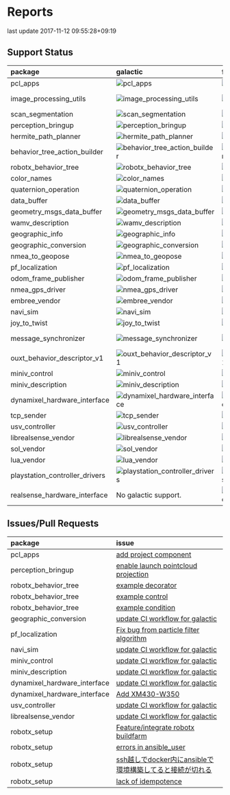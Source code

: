 # Reports  
last update 2017-11-12 09:55:28+09:19  
## Support Status  
| package                        | galactic                                                                                                                            | foxy                                                                                                                            | dashing                                                                                                            |
|:-------------------------------|:------------------------------------------------------------------------------------------------------------------------------------|:--------------------------------------------------------------------------------------------------------------------------------|:-------------------------------------------------------------------------------------------------------------------|
| pcl_apps                       | ![pcl_apps](https://github.com/OUXT-Polaris/pcl_apps/workflows/ROS2-Galactic/badge.svg)                                             | ![pcl_apps](https://github.com/OUXT-Polaris/pcl_apps/workflows/ROS2-Foxy/badge.svg)                                             | No dashing support.                                                                                                |
| image_processing_utils         | ![image_processing_utils](https://github.com/OUXT-Polaris/image_processing_utils/workflows/ROS2-Galactic/badge.svg)                 | ![image_processing_utils](https://github.com/OUXT-Polaris/image_processing_utils/workflows/ROS2-Foxy/badge.svg)                 | ![image_processing_utils](https://github.com/OUXT-Polaris/image_processing_utils/workflows/ROS2-Dashing/badge.svg) |
| scan_segmentation              | ![scan_segmentation](https://github.com/OUXT-Polaris/scan_segmentation/workflows/ROS2-Galactic/badge.svg)                           | ![scan_segmentation](https://github.com/OUXT-Polaris/scan_segmentation/workflows/ROS2-Foxy/badge.svg)                           | No dashing support.                                                                                                |
| perception_bringup             | ![perception_bringup](https://github.com/OUXT-Polaris/perception_bringup/workflows/ROS2-Galactic/badge.svg)                         | ![perception_bringup](https://github.com/OUXT-Polaris/perception_bringup/workflows/ROS2-Foxy/badge.svg)                         | No dashing support.                                                                                                |
| hermite_path_planner           | ![hermite_path_planner](https://github.com/OUXT-Polaris/hermite_path_planner/workflows/ROS2-Galactic/badge.svg)                     | ![hermite_path_planner](https://github.com/OUXT-Polaris/hermite_path_planner/workflows/ROS2-Foxy/badge.svg)                     | No dashing support.                                                                                                |
| behavior_tree_action_builder   | ![behavior_tree_action_builder](https://github.com/OUXT-Polaris/behavior_tree_action_builder/workflows/ROS2-Galactic/badge.svg)     | ![behavior_tree_action_builder](https://github.com/OUXT-Polaris/behavior_tree_action_builder/workflows/ROS2-Foxy/badge.svg)     | No dashing support.                                                                                                |
| robotx_behavior_tree           | ![robotx_behavior_tree](https://github.com/OUXT-Polaris/robotx_behavior_tree/workflows/ROS2-Galactic/badge.svg)                     | ![robotx_behavior_tree](https://github.com/OUXT-Polaris/robotx_behavior_tree/workflows/ROS2-Foxy/badge.svg)                     | No dashing support.                                                                                                |
| color_names                    | ![color_names](https://github.com/OUXT-Polaris/color_names/workflows/ROS2-Galactic/badge.svg)                                       | ![color_names](https://github.com/OUXT-Polaris/color_names/workflows/ROS2-Foxy/badge.svg)                                       | No dashing support.                                                                                                |
| quaternion_operation           | ![quaternion_operation](https://github.com/OUXT-Polaris/quaternion_operation/workflows/ROS2-Galactic/badge.svg)                     | ![quaternion_operation](https://github.com/OUXT-Polaris/quaternion_operation/workflows/ROS2-Foxy/badge.svg)                     | No dashing support.                                                                                                |
| data_buffer                    | ![data_buffer](https://github.com/OUXT-Polaris/data_buffer/workflows/ROS2-Galactic/badge.svg)                                       | ![data_buffer](https://github.com/OUXT-Polaris/data_buffer/workflows/ROS2-Foxy/badge.svg)                                       | ![data_buffer](https://github.com/OUXT-Polaris/data_buffer/workflows/ROS2-Dashing/badge.svg)                       |
| geometry_msgs_data_buffer      | ![geometry_msgs_data_buffer](https://github.com/OUXT-Polaris/geometry_msgs_data_buffer/workflows/ROS2-Galactic/badge.svg)           | ![geometry_msgs_data_buffer](https://github.com/OUXT-Polaris/geometry_msgs_data_buffer/workflows/ROS2-Foxy/badge.svg)           | No dashing support.                                                                                                |
| wamv_description               | ![wamv_description](https://github.com/OUXT-Polaris/wamv_description/workflows/ROS2-Galactic/badge.svg)                             | ![wamv_description](https://github.com/OUXT-Polaris/wamv_description/workflows/ROS2-Foxy/badge.svg)                             | ![wamv_description](https://github.com/OUXT-Polaris/wamv_description/workflows/ROS2-Dashing/badge.svg)             |
| geographic_info                | ![geographic_info](https://github.com/OUXT-Polaris/geographic_info/workflows/ROS2-Galactic/badge.svg)                               | ![geographic_info](https://github.com/OUXT-Polaris/geographic_info/workflows/ROS2-Foxy/badge.svg)                               | ![geographic_info](https://github.com/OUXT-Polaris/geographic_info/workflows/ROS2-Dashing/badge.svg)               |
| geographic_conversion          | ![geographic_conversion](https://github.com/OUXT-Polaris/geographic_conversion/workflows/ROS2-Galactic/badge.svg)                   | ![geographic_conversion](https://github.com/OUXT-Polaris/geographic_conversion/workflows/ROS2-Foxy/badge.svg)                   | No dashing support.                                                                                                |
| nmea_to_geopose                | ![nmea_to_geopose](https://github.com/OUXT-Polaris/nmea_to_geopose/workflows/ROS2-Galactic/badge.svg)                               | ![nmea_to_geopose](https://github.com/OUXT-Polaris/nmea_to_geopose/workflows/ROS2-Foxy/badge.svg)                               | No dashing support.                                                                                                |
| pf_localization                | ![pf_localization](https://github.com/OUXT-Polaris/pf_localization/workflows/ROS2-Galactic/badge.svg)                               | ![pf_localization](https://github.com/OUXT-Polaris/pf_localization/workflows/ROS2-Foxy/badge.svg)                               | No dashing support.                                                                                                |
| odom_frame_publisher           | ![odom_frame_publisher](https://github.com/OUXT-Polaris/odom_frame_publisher/workflows/ROS2-Galactic/badge.svg)                     | ![odom_frame_publisher](https://github.com/OUXT-Polaris/odom_frame_publisher/workflows/ROS2-Foxy/badge.svg)                     | No dashing support.                                                                                                |
| nmea_gps_driver                | ![nmea_gps_driver](https://github.com/OUXT-Polaris/nmea_gps_driver/workflows/ROS2-Galactic/badge.svg)                               | ![nmea_gps_driver](https://github.com/OUXT-Polaris/nmea_gps_driver/workflows/ROS2-Foxy/badge.svg)                               | No dashing support.                                                                                                |
| embree_vendor                  | ![embree_vendor](https://github.com/OUXT-Polaris/embree_vendor/workflows/ROS2-Galactic/badge.svg)                                   | ![embree_vendor](https://github.com/OUXT-Polaris/embree_vendor/workflows/ROS2-Foxy/badge.svg)                                   | No dashing support.                                                                                                |
| navi_sim                       | ![navi_sim](https://github.com/OUXT-Polaris/navi_sim/workflows/ROS2-Galactic/badge.svg)                                             | ![navi_sim](https://github.com/OUXT-Polaris/navi_sim/workflows/ROS2-Foxy/badge.svg)                                             | No dashing support.                                                                                                |
| joy_to_twist                   | ![joy_to_twist](https://github.com/OUXT-Polaris/joy_to_twist/workflows/ROS2-Galactic/badge.svg)                                     | ![joy_to_twist](https://github.com/OUXT-Polaris/joy_to_twist/workflows/ROS2-Foxy/badge.svg)                                     | No dashing support.                                                                                                |
| message_synchronizer           | ![message_synchronizer](https://github.com/OUXT-Polaris/message_synchronizer/workflows/ROS2-Galactic/badge.svg)                     | ![message_synchronizer](https://github.com/OUXT-Polaris/message_synchronizer/workflows/ROS2-Foxy/badge.svg)                     | ![message_synchronizer](https://github.com/OUXT-Polaris/message_synchronizer/workflows/ROS2-Dashing/badge.svg)     |
| ouxt_behavior_descriptor_v1    | ![ouxt_behavior_descriptor_v1](https://github.com/OUXT-Polaris/ouxt_behavior_descriptor_v1/workflows/ROS2-Galactic/badge.svg)       | ![ouxt_behavior_descriptor_v1](https://github.com/OUXT-Polaris/ouxt_behavior_descriptor_v1/workflows/ROS2-Foxy/badge.svg)       | No dashing support.                                                                                                |
| miniv_control                  | ![miniv_control](https://github.com/OUXT-Polaris/miniv_control/workflows/ROS2-Galactic/badge.svg)                                   | ![miniv_control](https://github.com/OUXT-Polaris/miniv_control/workflows/ROS2-Foxy/badge.svg)                                   | No dashing support.                                                                                                |
| miniv_description              | ![miniv_description](https://github.com/OUXT-Polaris/miniv_description/workflows/ROS2-Galactic/badge.svg)                           | ![miniv_description](https://github.com/OUXT-Polaris/miniv_description/workflows/ROS2-Foxy/badge.svg)                           | No dashing support.                                                                                                |
| dynamixel_hardware_interface   | ![dynamixel_hardware_interface](https://github.com/OUXT-Polaris/dynamixel_hardware_interface/workflows/ROS2-Galactic/badge.svg)     | ![dynamixel_hardware_interface](https://github.com/OUXT-Polaris/dynamixel_hardware_interface/workflows/ROS2-Foxy/badge.svg)     | No dashing support.                                                                                                |
| tcp_sender                     | ![tcp_sender](https://github.com/OUXT-Polaris/tcp_sender/workflows/ROS2-Galactic/badge.svg)                                         | ![tcp_sender](https://github.com/OUXT-Polaris/tcp_sender/workflows/ROS2-Foxy/badge.svg)                                         | ![tcp_sender](https://github.com/OUXT-Polaris/tcp_sender/workflows/ROS2-Dashing/badge.svg)                         |
| usv_controller                 | ![usv_controller](https://github.com/OUXT-Polaris/usv_controller/workflows/ROS2-Galactic/badge.svg)                                 | ![usv_controller](https://github.com/OUXT-Polaris/usv_controller/workflows/ROS2-Foxy/badge.svg)                                 | No dashing support.                                                                                                |
| librealsense_vendor            | ![librealsense_vendor](https://github.com/OUXT-Polaris/librealsense_vendor/workflows/ROS2-Galactic/badge.svg)                       | ![librealsense_vendor](https://github.com/OUXT-Polaris/librealsense_vendor/workflows/ROS2-Foxy/badge.svg)                       | ![librealsense_vendor](https://github.com/OUXT-Polaris/librealsense_vendor/workflows/ROS2-Dashing/badge.svg)       |
| sol_vendor                     | ![sol_vendor](https://github.com/OUXT-Polaris/sol_vendor/workflows/ROS2-Galactic/badge.svg)                                         | ![sol_vendor](https://github.com/OUXT-Polaris/sol_vendor/workflows/ROS2-Foxy/badge.svg)                                         | ![sol_vendor](https://github.com/OUXT-Polaris/sol_vendor/workflows/ROS2-Dashing/badge.svg)                         |
| lua_vendor                     | ![lua_vendor](https://github.com/OUXT-Polaris/lua_vendor/workflows/ROS2-Galactic/badge.svg)                                         | ![lua_vendor](https://github.com/OUXT-Polaris/lua_vendor/workflows/ROS2-Foxy/badge.svg)                                         | ![lua_vendor](https://github.com/OUXT-Polaris/lua_vendor/workflows/ROS2-Dashing/badge.svg)                         |
| playstation_controller_drivers | ![playstation_controller_drivers](https://github.com/OUXT-Polaris/playstation_controller_drivers/workflows/ROS2-Galactic/badge.svg) | ![playstation_controller_drivers](https://github.com/OUXT-Polaris/playstation_controller_drivers/workflows/ROS2-Foxy/badge.svg) | No dashing support.                                                                                                |
| realsense_hardware_interface   | No galactic support.                                                                                                                | ![realsense_hardware_interface](https://github.com/OUXT-Polaris/realsense_hardware_interface/workflows/ROS2-Foxy/badge.svg)     | No dashing support.                                                                                                |  
   
## Issues/Pull Requests  
| package                      | issue                                                                                                              |
|:-----------------------------|:-------------------------------------------------------------------------------------------------------------------|
| pcl_apps                     | [add project component](https://github.com/OUXT-Polaris/pcl_apps/issues/25)                                        |
| perception_bringup           | [enable launch pointcloud projection](https://github.com/OUXT-Polaris/perception_bringup/issues/14)                |
| robotx_behavior_tree         | [example decorator](https://github.com/OUXT-Polaris/robotx_behavior_tree/issues/4)                                 |
| robotx_behavior_tree         | [example control](https://github.com/OUXT-Polaris/robotx_behavior_tree/issues/3)                                   |
| robotx_behavior_tree         | [example condition](https://github.com/OUXT-Polaris/robotx_behavior_tree/issues/2)                                 |
| geographic_conversion        | [update CI workflow for galactic](https://github.com/OUXT-Polaris/geographic_conversion/issues/11)                 |
| pf_localization              | [Fix bug from particle filter algorithm](https://github.com/OUXT-Polaris/pf_localization/issues/9)                 |
| navi_sim                     | [update CI workflow for galactic](https://github.com/OUXT-Polaris/navi_sim/issues/13)                              |
| miniv_control                | [update CI workflow for galactic](https://github.com/OUXT-Polaris/miniv_control/issues/8)                          |
| miniv_description            | [update CI workflow for galactic](https://github.com/OUXT-Polaris/miniv_description/issues/6)                      |
| dynamixel_hardware_interface | [update CI workflow for galactic](https://github.com/OUXT-Polaris/dynamixel_hardware_interface/issues/15)          |
| dynamixel_hardware_interface | [Add XM430-W350](https://github.com/OUXT-Polaris/dynamixel_hardware_interface/issues/14)                           |
| usv_controller               | [update CI workflow for galactic](https://github.com/OUXT-Polaris/usv_controller/issues/2)                         |
| librealsense_vendor          | [update CI workflow for galactic](https://github.com/OUXT-Polaris/librealsense_vendor/issues/4)                    |
| robotx_setup                 | [Feature/integrate robotx buildfarm](https://github.com/OUXT-Polaris/robotx_setup/issues/66)                       |
| robotx_setup                 | [errors in ansible_user](https://github.com/OUXT-Polaris/robotx_setup/issues/50)                                   |
| robotx_setup                 | [ssh越しでdocker内にansibleで環境構築してると接続が切れる](https://github.com/OUXT-Polaris/robotx_setup/issues/35) |
| robotx_setup                 | [lack of idempotence](https://github.com/OUXT-Polaris/robotx_setup/issues/33)                                      |  
   
